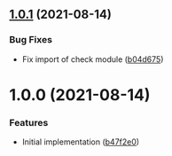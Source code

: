 ## [1.0.1](https://github.com/cbsinteractive/check-branch-name-action/compare/1.0.0...1.0.1) (2021-08-14)


### Bug Fixes

* Fix import of check module ([b04d675](https://github.com/cbsinteractive/check-branch-name-action/commit/b04d6751ddf9dda953feda33ccce20a4be8c88c3))

# 1.0.0 (2021-08-14)


### Features

* Initial implementation ([b47f2e0](https://github.com/cbsinteractive/check-branch-name-action/commit/b47f2e03323e94423fac69da398428c5a9600cba))

